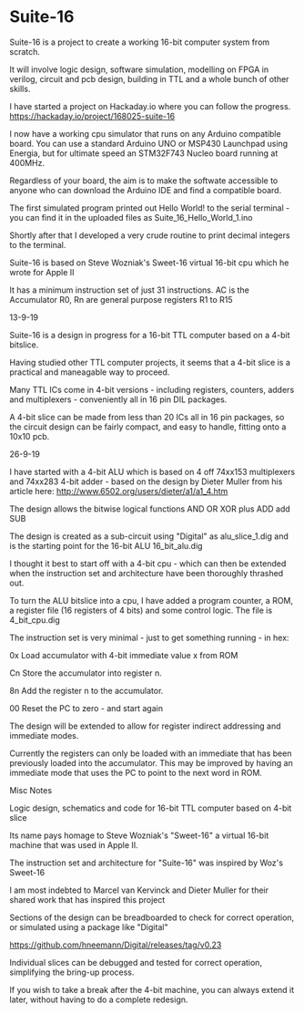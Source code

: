 # Suite-16

Suite-16 is a project to create a working 16-bit computer system from scratch.

It will involve logic design, software simulation, modelling on FPGA in verilog, circuit and pcb design, building in TTL and a whole bunch of other skills.

I have started a project on Hackaday.io where you can follow the progress.  https://hackaday.io/project/168025-suite-16

I now have a working cpu simulator that runs on any Arduino compatible board. You can use a standard Arduino UNO or MSP430 Launchpad using Energia, but for ultimate speed an STM32F743 Nucleo board running at 400MHz.

Regardless of your board, the aim is to make the softwate accessible to anyone who can download the Arduino IDE and find a compatible board.

The first simulated program printed out Hello World! to the serial terminal - you can find it in the uploaded files as Suite_16_Hello_World_1.ino

Shortly after that I developed a very crude routine to print decimal integers to the terminal. 

Suite-16 is based on Steve Wozniak's Sweet-16 virtual 16-bit cpu which he wrote for Apple II

It has a minimum instruction set of just 31 instructions. AC is the Accumulator R0, Rn are general purpose registers R1 to R15



13-9-19

Suite-16 is a design in progress for a 16-bit TTL computer based on a 4-bit bitslice.

Having studied other TTL computer projects, it seems that a 4-bit slice is a practical and maneagable way to proceed.

Many TTL ICs come in 4-bit versions - including registers, counters, adders and multiplexers - conveniently all in 16 pin DIL packages.

A 4-bit slice can be made from less than 20 ICs all in 16 pin packages, so the circuit design can be fairly compact, and easy to handle, fitting onto a 10x10 pcb. 

26-9-19

I have started with a 4-bit ALU which is based on 4 off 74xx153 multiplexers and 74xx283 4-bit adder - based on the design by Dieter Muller from his article here: http://www.6502.org/users/dieter/a1/a1_4.htm

The design allows the bitwise logical functions AND OR XOR plus ADD add SUB

The design is created as a sub-circuit using "Digital" as alu_slice_1.dig and is the starting point for the 16-bit ALU 16_bit_alu.dig

I thought it best to start off with a 4-bit cpu - which can then be extended when the instruction set and architecture have been thoroughly thrashed out.

To turn the ALU bitslice into a cpu, I have added a program counter, a ROM, a register file (16 registers of 4 bits) and some control logic. The file is 4_bit_cpu.dig

The instruction set is very minimal - just to get something running - in hex:

0x   Load accumulator with 4-bit immediate value x from ROM

Cn   Store the accumulator into register n.

8n   Add the register n to the accumulator.

00   Reset the PC to zero - and start again

The design will be extended to allow for register indirect addressing and immediate modes.

Currently the registers can only be loaded with an immediate that has been previously loaded into the accumulator. This may be improved by having an immediate mode that uses the PC to point to the next word in ROM.

Misc Notes

Logic design, schematics and code for 16-bit TTL computer based on 4-bit slice

Its name pays homage to Steve Wozniak's "Sweet-16" a virtual 16-bit machine that was used in Apple II.

The instruction set and architecture for "Suite-16" was inspired by Woz's Sweet-16

I am most indebted to Marcel van Kervinck and Dieter Muller for their shared work that has inspired this project



Sections of the design can be breadboarded to check for correct operation, or simulated using a package like "Digital"

https://github.com/hneemann/Digital/releases/tag/v0.23

Individual slices can be debugged and tested for correct operation, simplifying the bring-up process. 

If you wish to take a break after the 4-bit machine, you can always extend it later, without having to do a complete redesign.
